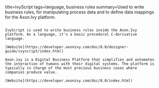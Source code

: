 title=IvyScript
tags=language, business rules
summary=Used to write business rules, for manipulating process data and to define data mappings for the Axon.Ivy platform.
~~~~~~

IvyScript is used to write business rules inside the Axon.Ivy platform. As a language, it's a basic procedural C-derivative language.

[Website](https://developer.axonivy.com/doc/8.0/designer-guide/ivyscript/index.html)

Axon.ivy is a Digital Business Platform that simplifies and automates the interaction of humans with their digital systems. The platform is typically in charge of the most precious business cases where companies produce value.

[Website](https://developer.axonivy.com/doc/8.0/index.html)
